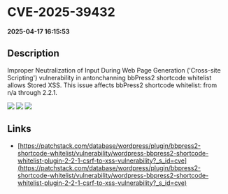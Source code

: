 # CVE-2025-39432

**2025-04-17 16:15:53**

## Description
Improper Neutralization of Input During Web Page Generation ('Cross-site Scripting') vulnerability in antonchanning bbPress2 shortcode whitelist allows Stored XSS. This issue affects bbPress2 shortcode whitelist: from n/a through 2.2.1.

![](https://img.shields.io/static/v1?label=Score&message=7.1&color=red)
![](https://img.shields.io/static/v1?label=Severity&message=HIGH&color=red)
![](https://img.shields.io/static/v1?label=CWE&message=XSS&color=green)

## Links
- [https://patchstack.com/database/wordpress/plugin/bbpress2-shortcode-whitelist/vulnerability/wordpress-bbpress2-shortcode-whitelist-plugin-2-2-1-csrf-to-xss-vulnerability?_s_id=cve](https://patchstack.com/database/wordpress/plugin/bbpress2-shortcode-whitelist/vulnerability/wordpress-bbpress2-shortcode-whitelist-plugin-2-2-1-csrf-to-xss-vulnerability?_s_id=cve)
